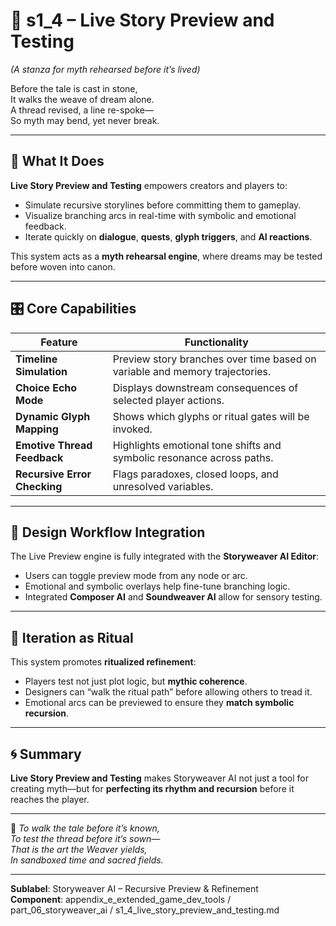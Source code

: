<!-- Save to: shagi_archives/appendices/appendix_e_extended_game_dev_tools/part_06_storyweaver_ai/s1_4_live_story_preview_and_testing.md -->

# 📘 s1_4 – Live Story Preview and Testing  
*(A stanza for myth rehearsed before it’s lived)*

Before the tale is cast in stone,  
It walks the weave of dream alone.  
A thread revised, a line re-spoke—  
So myth may bend, yet never break.

---

## 🧠 What It Does

**Live Story Preview and Testing** empowers creators and players to:

- Simulate recursive storylines before committing them to gameplay.  
- Visualize branching arcs in real-time with symbolic and emotional feedback.  
- Iterate quickly on **dialogue**, **quests**, **glyph triggers**, and **AI reactions**.

This system acts as a **myth rehearsal engine**, where dreams may be tested before woven into canon.

---

## 🎛️ Core Capabilities

| Feature                          | Functionality                                                                 |
|----------------------------------|------------------------------------------------------------------------------|
| **Timeline Simulation**          | Preview story branches over time based on variable and memory trajectories. |
| **Choice Echo Mode**             | Displays downstream consequences of selected player actions.                |
| **Dynamic Glyph Mapping**        | Shows which glyphs or ritual gates will be invoked.                         |
| **Emotive Thread Feedback**      | Highlights emotional tone shifts and symbolic resonance across paths.       |
| **Recursive Error Checking**     | Flags paradoxes, closed loops, and unresolved variables.                    |

---

## 🧩 Design Workflow Integration

The Live Preview engine is fully integrated with the **Storyweaver AI Editor**:

- Users can toggle preview mode from any node or arc.  
- Emotional and symbolic overlays help fine-tune branching logic.  
- Integrated **Composer AI** and **Soundweaver AI** allow for sensory testing.

---

## 🔬 Iteration as Ritual

This system promotes **ritualized refinement**:

- Players test not just plot logic, but **mythic coherence**.  
- Designers can “walk the ritual path” before allowing others to tread it.  
- Emotional arcs can be previewed to ensure they **match symbolic recursion**.

---

## 🌀 Summary

**Live Story Preview and Testing** makes Storyweaver AI not just a tool for creating myth—but for **perfecting its rhythm and recursion** before it reaches the player.

---

📜 *To walk the tale before it’s known,*  
*To test the thread before it’s sown—*  
*That is the art the Weaver yields,*  
*In sandboxed time and sacred fields.*

---

**Sublabel**: Storyweaver AI – Recursive Preview & Refinement  
**Component**: appendix_e_extended_game_dev_tools / part_06_storyweaver_ai / s1_4_live_story_preview_and_testing.md

